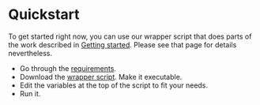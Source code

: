 # Quickstart

To get started right now, you can use our wrapper script that does parts of the work described in [Getting started](docs/getting_started.md). Please see that page for details nevertheless.

* Go through the [requirements](docs/requirements.md).
* Download the [wrapper script](helper/deploy-openDesk). Make it executable.
* Edit the variables at the top of the script to fit your needs.
* Run it.